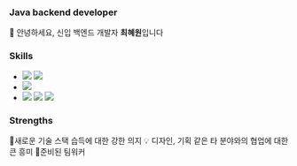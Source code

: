 ### Java backend developer
🌱 안녕하세요, 신입 백엔드 개발자 **최혜원**입니다

### Skills
- <img src="https://img.shields.io/badge/Java-007396?style=flat-square&logo=Java&logoColor=white"/></a>  <img src="https://img.shields.io/badge/Springboot-6DB33F?style=flat-square&logo=Spring&logoColor=white"/></a>
- <img src="https://img.shields.io/badge/Oracle DB-F80000?style=flat-square&logo=Oracle&logoColor=white"/></a> 
- <img src="https://img.shields.io/badge/JavaScript-F7DF1E?style=flat-square&logo=JavaScript&logoColor=black"/></a>  <img src="https://img.shields.io/badge/HTML-1572B6?style=flat-square&logo=HTML5&logoColor=white"/></a> <img src="https://img.shields.io/badge/CSS-E34F26?style=flat-square&logo=CSS3&logoColor=white"/></a>

### Strengths
🔧새로운 기술 스택 습득에 대한 강한 의지
💡 디자인, 기획 같은 타 분야와의 협업에 대한 큰 흥미
🤝준비된 팀워커
